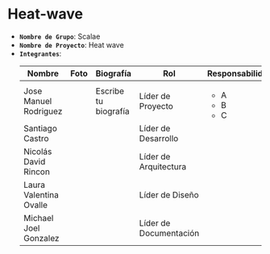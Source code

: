 # Heat-wave

- **`Nombre de Grupo`**: Scalae
- **`Nombre de Proyecto`**: Heat wave
- **`Integrantes`**:
    <!-- Nombre, foto, biografía(Un párrafo), rol, responsabilidades -->
    | Nombre | Foto | Biografía | Rol | Responsabilidades |
    |---|---|---|---|---|
    | Jose Manuel Rodriguez | | Escribe tu biografía | Líder de Proyecto | <ul><li>A</li><li>B</li><li>C</li></ul> |
    | Santiago Castro | | | Líder de Desarrollo | |
    | Nicolás David Rincon | | | Líder de Arquitectura | |
    | Laura Valentina Ovalle | | | Líder de Diseño | |
    | Michael Joel Gonzalez | | | Líder de Documentación | |